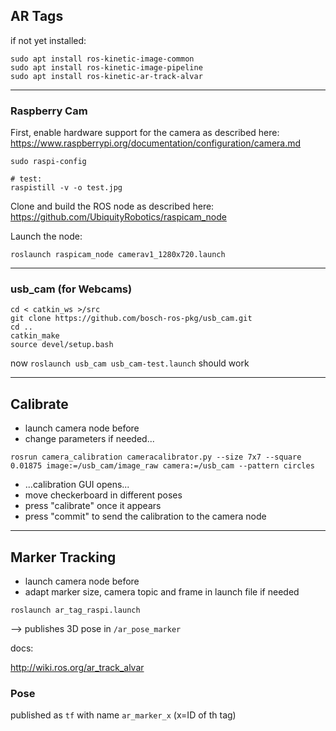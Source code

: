 ## AR Tags

if not yet installed:

```
sudo apt install ros-kinetic-image-common
sudo apt install ros-kinetic-image-pipeline
sudo apt install ros-kinetic-ar-track-alvar
```

---

### Raspberry Cam

First, enable hardware support for the camera as described here:
https://www.raspberrypi.org/documentation/configuration/camera.md

```
sudo raspi-config

# test:
raspistill -v -o test.jpg
```

Clone and build the ROS node as described here:
https://github.com/UbiquityRobotics/raspicam_node

Launch the node:
```
roslaunch raspicam_node camerav1_1280x720.launch
```

---

### usb_cam (for Webcams)

```
cd < catkin_ws >/src
git clone https://github.com/bosch-ros-pkg/usb_cam.git
cd ..
catkin_make
source devel/setup.bash
```

now `roslaunch usb_cam usb_cam-test.launch` should work

---

## Calibrate

* launch camera node before
* change parameters if needed...

```
rosrun camera_calibration cameracalibrator.py --size 7x7 --square 0.01875 image:=/usb_cam/image_raw camera:=/usb_cam --pattern circles
```

* ...calibration GUI opens...
* move checkerboard in different poses
* press "calibrate" once it appears
* press "commit" to send the calibration to the camera node

---

## Marker Tracking

* launch camera node before
* adapt marker size, camera topic and frame in launch file if needed

```
roslaunch ar_tag_raspi.launch
```

--> publishes 3D pose in `/ar_pose_marker`

docs:

http://wiki.ros.org/ar_track_alvar

### Pose

published as `tf` with name `ar_marker_x` (x=ID of th tag)
